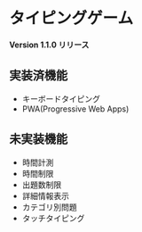 # タイピングゲーム

**Version 1.1.0 リリース**

## 実装済機能

- キーボードタイピング
- PWA(Progressive Web Apps)

## 未実装機能

- 時間計測
- 時間制限
- 出題数制限
- 詳細情報表示
- カテゴリ別問題
- タッチタイピング
